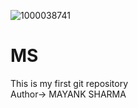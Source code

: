 ![1000038741](https://github.com/user-attachments/assets/8d14a0e4-89db-4764-8bcb-e3c5543c1673)
# MS
This is my first git repository
<br>
Author-> MAYANK SHARMA


